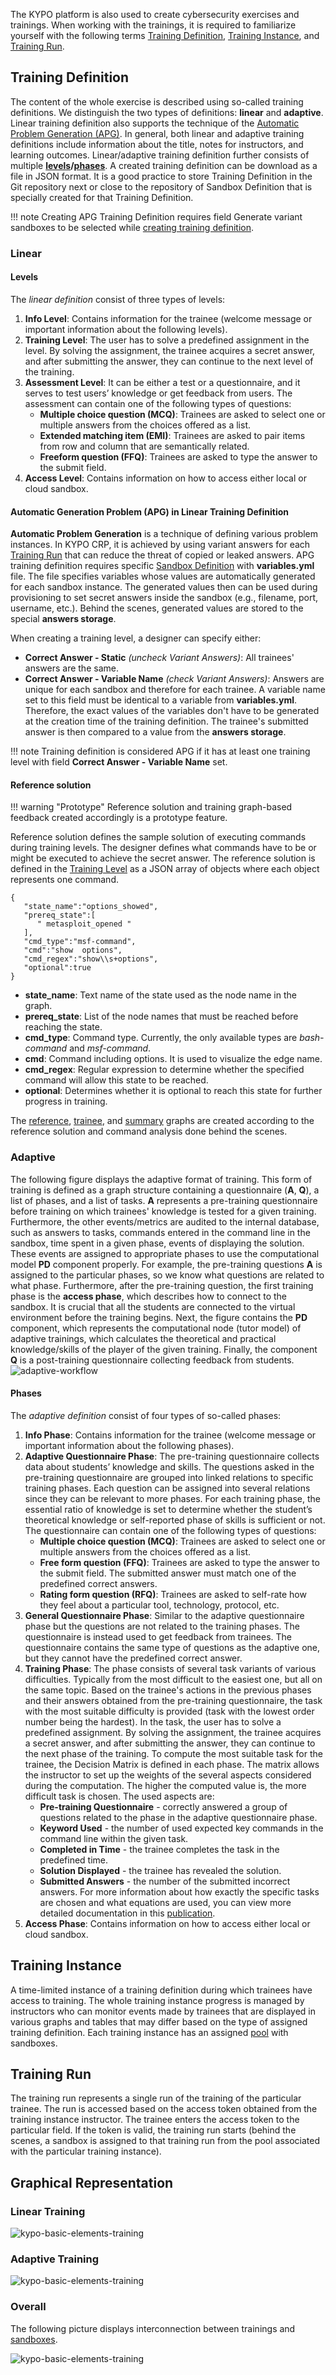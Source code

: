 The KYPO platform is also used to create cybersecurity exercises and trainings. When working with the trainings, it is required to familiarize yourself with the following terms [Training Definition](#training-definition), [Training Instance](#training-instance), and [Training Run](#training-run).

## Training Definition

The content of the whole exercise is described using so-called training definitions. We distinguish the two types of definitions: **linear** and **adaptive**. Linear training definition also supports the technique of the [Automatic Problem Generation (APG)](#automatic-generation-problem-apg-in-linear-training-definition). In general, both linear and adaptive training definitions include information about the title, notes for instructors, and learning outcomes. Linear/adaptive training definition further consists of multiple **[levels](#levels)/[phases](#phases)**. A created training definition can be download as a file in JSON format. It is a good practice to store Training Definition in the Git repository next or close to the repository of Sandbox Definition that is specially created for that Training Definition.

!!! note
    Creating APG Training Definition requires field Generate variant sandboxes to be selected while [creating training definition](../../user-guide-basic/training-agenda/training-definition/linear-training-definition.md#create-linear-training-definition-panel).

### Linear

#### Levels   
 The *linear definition* consist of three types of levels: 

1. **Info Level**: Contains information for the trainee (welcome message or important information about the following levels).
2. **Training Level**: The user has to solve a predefined assignment in the level. By solving the assignment, the trainee acquires a secret answer, and after submitting the answer, they can continue to the next level of the training. 
3. **Assessment Level**: It can be either a test or a questionnaire, and it serves to test users’ knowledge or get feedback from users. The assessment can contain one of the following types of questions:  
    * **Multiple choice question (MCQ)**: Trainees are asked to select one or multiple answers from the choices offered as a list.
    * **Extended matching item (EMI)**: Trainees are asked to pair items from row and column that are semantically related. 
    * **Freeform question (FFQ)**: Trainees are asked to type the answer to the submit field.
4. **Access Level**: Contains information on how to access either local or cloud sandbox.

#### Automatic Generation Problem (APG) in Linear Training Definition 
**Automatic Problem Generation** is a technique of defining various problem instances. In KYPO CRP, it is achieved by using variant answers for each [Training Run](#training-run) that can reduce the threat of copied or leaked answers. APG training definition requires specific [Sandbox Definition](../../user-guide-advanced/sandboxes/sandbox-definition.md) with **variables.yml** file. The file specifies variables whose values are automatically generated for each sandbox instance. The generated values then can be used during provisioning to set secret answers inside the sandbox (e.g., filename, port, username, etc.). Behind the scenes, generated values are stored to the special **answers storage**.

When creating a training level, a designer can specify either:

* **Correct Answer - Static** *(uncheck Variant Answers)*: All trainees' answers are the same.
* **Correct Answer - Variable Name** *(check Variant Answers)*: Answers are unique for each sandbox and therefore for each trainee. A variable name set to this field must be identical to a variable from **variables.yml**. Therefore, the exact values of the variables don't have to be generated at the creation time of the training definition. The trainee's submitted answer is then compared to a value from the **answers storage**.


!!! note
    Training definition is considered APG if it has at least one training level with field **Correct Answer - Variable Name** set.

#### Reference solution

!!! warning "Prototype"
    Reference solution and training graph-based feedback created accordingly is a prototype feature.

Reference solution defines the sample solution of executing commands during training levels. The designer defines what commands have to be or might be executed to achieve the secret answer. The reference solution is defined in the [Training Level](../../user-guide-basic/training-agenda/training-definition/linear-training-definition.md#i-training-level) as a JSON array of objects where each object represents one command.


```
{
   "state_name":"options_showed",
   "prereq_state":[
      " metasploit_opened "
   ],
   "cmd_type":"msf-command",
   "cmd":"show  options",
   "cmd_regex":"show\\s+options",
   "optional":true
}

```

* **state_name**: Text name of the state used as the node name in the graph.
* **prereq_state**: List of the node names that must be reached before reaching the state.
* **cmd_type**: Command type. Currently, the only available types are *bash-command* and *msf-command*.
* **cmd**: Command including options. It is used to visualize the edge name.
* **cmd_regex**: Regular expression to determine whether the specified command will allow this state to be reached. 
* **optional**: Determines whether it is optional to reach this state for further progress in training.

The [reference](../../user-guide-basic/training-agenda/visualizations/visualizations-for-linear.md#reference-graph), [trainee](../../user-guide-basic/training-agenda/visualizations/visualizations-for-linear.md#trainee-graph), and [summary](../../user-guide-basic/training-agenda/visualizations/visualizations-for-linear.md#summary-graph) graphs are created according to the reference solution and command analysis done behind the scenes. 

### Adaptive

The following figure displays the adaptive format of training. This form of training is defined as a graph structure containing a questionnaire (**A**, **Q**), a list of phases, and a list of tasks. **A** represents a pre-training questionnaire before training on which trainees' knowledge is tested for a given training. Furthermore, the other events/metrics are audited to the internal database, such as answers to tasks, commands entered in the command line in the sandbox, time spent in a given phase, events of displaying the solution. These events are assigned to appropriate phases to use the computational model **PD** component properly. For example, the pre-training questions **A** is assigned to the particular phases, so we know what questions are related to what phase.
Furthermore, after the pre-training question, the first training phase is the **access phase**, which describes how to connect to the sandbox. It is crucial that all the students are connected to the virtual environment before the training begins. Next, the figure contains the **PD** component, which represents the computational node (tutor model) of adaptive trainings, which calculates the theoretical and practical knowledge/skills of the player of the given training. Finally, the component **Q** is a post-training questionnaire collecting feedback from students.
![adaptive-workflow](../../img/user-guide-advanced/trainings/Adaptive-workflow.png)

#### Phases
The *adaptive definition* consist of four types of so-called phases: 
   
1. **Info Phase**: Contains information for the trainee (welcome message or important information about the following phases).
2. **Adaptive Questionnaire Phase**: The pre-training questionnaire collects data about students’ knowledge and skills. The questions asked in the pre-training questionnaire are grouped into linked relations to specific training phases. Each question can be assigned into several relations since they can be relevant to more phases. For each training phase, the essential ratio of knowledge is set to determine whether the student’s theoretical knowledge or self-reported phase of skills is sufficient or not. The questionnaire can contain one of the following types of questions: 
    * **Multiple choice question (MCQ)**: Trainees are asked to select one or multiple answers from the choices offered as a list.
    * **Free form question (FFQ)**: Trainees are asked to type the answer to the submit field. The submitted answer must match one of the predefined correct answers.
    * **Rating form question (RFQ)**: Trainees are asked to self-rate how they feel about a particular tool, technology, protocol, etc. 
3. **General Questionnaire Phase**: Similar to the adaptive questionnaire phase but the questions are not related to the training phases. The questionnaire is instead used to get feedback from trainees. The questionnaire contains the same type of questions as the adaptive one, but they cannot have the predefined correct answer. 
4. **Training Phase**: The phase consists of several task variants of various difficulties. Typically from the most difficult to the easiest one, but all on the same topic. Based on the trainee's actions in the previous phases and their answers obtained from the pre-training questionnaire, the task with the most suitable difficulty is provided (task with the lowest order number being the hardest). In the task, the user has to solve a predefined assignment. By solving the assignment, the trainee acquires a secret answer, and after submitting the answer, they can continue to the next phase of the training. To compute the most suitable task for the trainee, the Decision Matrix is defined in each phase. The matrix allows the instructor to set up the weights of the several aspects considered during the computation. The higher the computed value is, the more difficult task is chosen. The used aspects are: 
    * **Pre-training Questionnaire** - correctly answered a group of questions related to the phase in the adaptive questionnaire phase. 
    * **Keyword Used** - the number of used expected key commands in the command line within the given task.
    * **Completed in Time** - the trainee completes the task in the predefined time.
    * **Solution Displayed** - the trainee has revealed the solution. 
    * **Submitted Answers** - the number of the submitted incorrect answers. 
For more information about how exactly the specific tasks are chosen and what equations are used, you can view more detailed documentation in this [publication](https://ieeexplore.ieee.org/document/9926178). 
5. **Access Phase**: Contains information on how to access either local or cloud sandbox.

## Training Instance

A time-limited instance of a training definition during which trainees have access to training. The whole training instance progress is managed by instructors who can monitor events made by trainees that are displayed in various graphs and tables that may differ based on the type of assigned training definition. Each training instance has an assigned [pool](../../user-guide-advanced/sandboxes/sandboxes-overview.md#pool) with sandboxes. 

## Training Run

The training run represents a single run of the training of the particular trainee. The run is accessed based on the access token obtained from the training instance instructor. The trainee enters the access token to the particular field. If the token is valid, the training run starts (behind the scenes, a sandbox is assigned to that training run from the pool associated with the particular training instance).

## Graphical Representation

### Linear Training
![kypo-basic-elements-training](../../img/user-guide-advanced/trainings/KYPO-basic-elements-training.png)

### Adaptive Training
![kypo-basic-elements-training](../../img/user-guide-advanced/trainings/KYPO-basic-elements-adaptive-training.png)


### Overall 
The following picture displays interconnection between trainings and [sandboxes](../sandboxes/sandboxes-overview.md).

![kypo-basic-elements-training](../../img/user-guide-advanced/trainings/KYPO-basic-elements.png)
